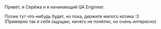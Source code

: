 Привет, я Серёжа и я начинающий QA Engineer.

Позже тут что-нибудь будет, но пока, держите милого котика :3 (Примерно так я себя ощущаю, ничего не понятно, но очень интересно)

